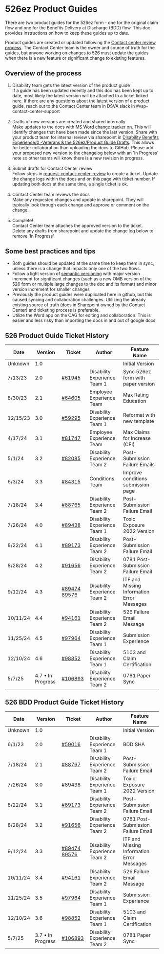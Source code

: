 # 526ez Product Guides

There are two product guides for the 526ez form - one for the original claim flow and one for the Benefits Delivery at Discharge (BDD) flow. This doc
provides instructions on how to keep these guides up to date.

Product guides are created or updated following the [Contact center review process](https://depo-platform-documentation.scrollhelp.site/collaboration-cycle/contact-center-review). 
The Contact Center team is the owner and source of truth for the guides, but anyone working on changes to 526 must update the guides when there is a 
new feature or significant change to existing features.

## Overview of the process
1. Disability team gets the latest version of the product guide<br>
If a guide has been updated recently and this doc has been kept up to date, most likely the latest version will be attached to a ticket linked here.
If there are any questions about the latest version of a product guide, reach out to the Contact Center team in DSVA slack in #vsp-contact-center-support<br><br>
2. Drafts of new versions are created and shared internally<br>
Make updates to the docs with [MS Word change tracker](https://support.microsoft.com/en-us/office/track-changes-in-word-197ba630-0f5f-4a8e-9a77-3712475e806a#:~:text=Click%20or%20tap%20at%20the,moves%20to%20the%20next%20change.) on. This will identify changes that have been made since the last version. Share with your product team for internal review via sharepoint in
[Disability Benefits Experience/0 -Veterans & the 526ez/Product Guide Drafts](https://dvagov.sharepoint.com/:f:/r/sites/vaabdvro/Shared%20Documents/Disability%20Benefits%20Experience/0%20-%20Veterans%20%26%20the%20526ez/Product%20Guide%20Drafts?csf=1&web=1&e=rsbjUT).
This allows for better collaboration than uploading the docs to GitHub. Please add your proposed new version to the changelog below with an 'In Progress' note so other teams will know there is a new revision in progress. <br><br>
3. Submit drafts for Contact Center review<br>
Follow steps in [request-contact-center-review](https://github.com/department-of-veterans-affairs/va.gov-team/blob/master/platform/contact-center/request-contact-center-review.md)
to create a ticket. Update the change logs within the docs and on this page with ticket number. If updating both docs at the same time, a single ticket is ok.<br><br>
4. Contact Center team reviews the docs <br>
Make any requested changes and update in sharepoint. They will typically look through each change and approve or comment on the change.<br><br>
5. Complete!<br>Contact Center team attaches the approved version to the ticket.<br>Delete any drafts from sharepoint and update the change log below to remove 'In Progress'

## Some best practices and tips
- Both guides should be updated at the same time to keep them in sync, unless there is a change that impacts only one of the two flows.
- Follow a light version of [semantic versioning](https://semver.org/) with major version increment for significant changes (such as a new OMB version of the 526 form or multiple large changes to the doc and its format) and minor version increment for smaller changes
- Previously the product guides were duplicated here in github, but this caused syncing and collaboration challenges. Utilizing the already existing source of truth (docs in Sharepoint owned by the Contact Center) and ticketing process is preferable.
- Utilize the Word app on the CAG for editing and collaboration. This is easier and less risky than importing the docs in and out of google docs.

## 526 Product Guide Ticket History
|Date|Version|Ticket|Author|Feature Name|
|----|----|----|----|----|
|Unknown|1.0|||Initial Version|
|7/13/23|2.0|[#61945](https://github.com/department-of-veterans-affairs/va.gov-team/issues/61945)|Disability Experience Team 1|Sync 526ez form with paper version|
|8/30/23|2.1|[#64605](https://github.com/department-of-veterans-affairs/va.gov-team/issues/64605)|Employee Experience Team|Max Rating Education|
|12/15/23|3.0|[#59295](https://github.com/department-of-veterans-affairs/va.gov-team/issues/59295)|Disability Experience Team 1|Reformat with new template|
|4/17/24|3.1|[#81747](https://github.com/department-of-veterans-affairs/va.gov-team/issues/81747)|Employee Experience Team|Max Claims for Increase (CFI)|
|5/1/24|3.2|[#82085](https://github.com/department-of-veterans-affairs/va.gov-team/issues/82085)|Disability Experience Team 2|Post-Submission Failure Emails|
|6/3/24|3.3|[#84315](https://github.com/department-of-veterans-affairs/va.gov-team/issues/84315)|Conditions Team|Improve conditions submission page|
|7/18/24|3.4|[#88765](https://github.com/department-of-veterans-affairs/va.gov-team/issues/88765)|Disability Experience Team 2|Post-Submission Failure Email|
|7/26/24|4.0|[#89438](https://github.com/department-of-veterans-affairs/va.gov-team/issues/89438)|Disability Experience Team 1|Toxic Exposure<br>2022 Version|
|8/22/24 |4.1|[#89173](https://github.com/orgs/department-of-veterans-affairs/projects/1263/views/2?filterQuery=&sliceBy%5Bvalue%5D=nnicholas7&pane=issue&itemId=72805124)|Disability Experience Team 2|Post-Submission Failure Email|
|8/28/24 |4.2|[#91656](https://github.com/orgs/department-of-veterans-affairs/projects/1263/views/2?filterQuery=&sliceBy%5Bvalue%5D=nnicholas7&pane=issue&itemId=76716622)|Disability Experience Team 2|0781 Post-Submission Failure Email|
|9/12/24 |4.3|[#89474](https://github.com/department-of-veterans-affairs/va.gov-team/issues/89474) [89576](https://github.com/department-of-veterans-affairs/va.gov-team/issues/89576)|Disability Experience Team 2|ITF and Missing Information Error Messages|
|10/11/24 |4.4|[#94161](https://github.com/department-of-veterans-affairs/va.gov-team/issues/94161)|Disability Experience Team 2|526 Failure Email Message|
|11/25/24|4.5|[#97964](https://github.com/department-of-veterans-affairs/va.gov-team/issues/97964)|Disability Experience Team 1|Submission Experience|
|12/10/24|4.6|[#98852](https://github.com/department-of-veterans-affairs/va.gov-team/issues/98852)|Disability Experience Team 1|5103 and Claim Certification|
|5/7/25|4.7 • In Progress|[#106893](https://github.com/department-of-veterans-affairs/va.gov-team/issues/106893)|Disability Experience Team 2|0781 Paper Sync|


## 526 BDD Product Guide Ticket History
|Date|Version|Ticket|Author|Feature Name|
|----|----|----|----|----|
|Unknown|1.0|||Initial Version|
|6/1/23|2.0|[#59016](https://github.com/department-of-veterans-affairs/va.gov-team/issues/59016)|Disability Experience Team 1|BDD SHA|
|7/18/24|2.1|[#88767](https://github.com/department-of-veterans-affairs/va.gov-team/issues/88767)|Disability Experience Team 2|Post-Submission Failure Email|
|7/26/24|3.0|[#89438](https://github.com/department-of-veterans-affairs/va.gov-team/issues/89438)|Disability Experience Team 1|Toxic Exposure<br>2022 Version|
|8/22/24 |3.1|[#89173](https://github.com/orgs/department-of-veterans-affairs/projects/1263/views/2?filterQuery=&sliceBy%5Bvalue%5D=nnicholas7&pane=issue&itemId=72805124)|Disability Experience Team 2|Post-Submission Failure Email|
|8/28/24 |3.2|[#91656](https://github.com/orgs/department-of-veterans-affairs/projects/1263/views/2?filterQuery=&sliceBy%5Bvalue%5D=nnicholas7&pane=issue&itemId=76716622)|Disability Experience Team 2|0781 Post-Submission Failure Email|
|9/12/24 |3.3|[#89474](https://github.com/department-of-veterans-affairs/va.gov-team/issues/89474) [89576](https://github.com/department-of-veterans-affairs/va.gov-team/issues/89576)|Disability Experience Team 2|ITF and Missing Information Error Messages|
|10/11/24 |3.4|[#94161](https://github.com/department-of-veterans-affairs/va.gov-team/issues/94161)|Disability Experience Team 2|526 Failure Email Message|
|11/25/24|3.5|[#97964](https://github.com/department-of-veterans-affairs/va.gov-team/issues/97964)|Disability Experience Team 1|Submission Experience|
|12/10/24|3.6|[#98852](https://github.com/department-of-veterans-affairs/va.gov-team/issues/98852)|Disability Experience Team 1|5103 and Claim Certification|
|5/7/25|3.7 • In Progress|[#106893](https://github.com/department-of-veterans-affairs/va.gov-team/issues/106893)|Disability Experience Team 2|0781 Paper Sync|
